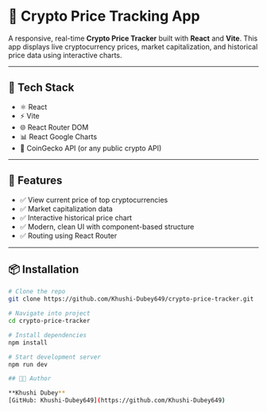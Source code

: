 # 💸 Crypto Price Tracking App

A responsive, real-time **Crypto Price Tracker** built with **React** and **Vite**. This app displays live cryptocurrency prices, market capitalization, and historical price data using interactive charts.

---

## 🧰 Tech Stack

- ⚛️ React  
- ⚡ Vite  
- 🌐 React Router DOM  
- 📊 React Google Charts  
- 📡 CoinGecko API (or any public crypto API)

---

## 🚀 Features

- ✅ View current price of top cryptocurrencies  
- ✅ Market capitalization data  
- ✅ Interactive historical price chart  
- ✅ Modern, clean UI with component-based structure  
- ✅ Routing using React Router

---

## 📦 Installation

```bash
# Clone the repo
git clone https://github.com/Khushi-Dubey649/crypto-price-tracker.git

# Navigate into project
cd crypto-price-tracker

# Install dependencies
npm install

# Start development server
npm run dev

## 👩‍💻 Author

**Khushi Dubey**  
[GitHub: Khushi-Dubey649](https://github.com/Khushi-Dubey649)

